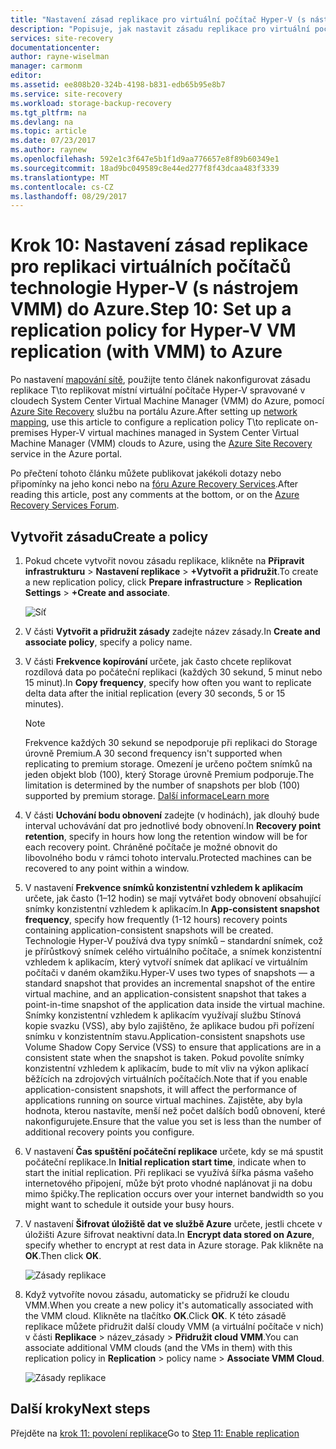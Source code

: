 ```yaml
---
title: "Nastavení zásad replikace pro virtuální počítač Hyper-V (s nástrojem VMM) replikaci do Azure s Azure Site Recovery | Microsoft Docs"
description: "Popisuje, jak nastavit zásadu replikace pro virtuální počítač Hyper-V (s nástrojem VMM) replikaci do Azure s Azure Site Recovery"
services: site-recovery
documentationcenter: 
author: rayne-wiselman
manager: carmonm
editor: 
ms.assetid: ee808b20-324b-4198-b831-edb65b95e8b7
ms.service: site-recovery
ms.workload: storage-backup-recovery
ms.tgt_pltfrm: na
ms.devlang: na
ms.topic: article
ms.date: 07/23/2017
ms.author: raynew
ms.openlocfilehash: 592e1c3f647e5b1f1d9aa776657e8f89b60349e1
ms.sourcegitcommit: 18ad9bc049589c8e44ed277f8f43dcaa483f3339
ms.translationtype: MT
ms.contentlocale: cs-CZ
ms.lasthandoff: 08/29/2017
---
```

# <a name="step-10-set-up-a-replication-policy-for-hyper-v-vm-replication-with-vmm-to-azure"></a><span data-ttu-id="c6779-103">Krok 10: Nastavení zásad replikace pro replikaci virtuálních počítačů technologie Hyper-V (s nástrojem VMM) do Azure.</span><span class="sxs-lookup"><span data-stu-id="c6779-103">Step 10: Set up a replication policy for Hyper-V VM replication (with VMM) to Azure</span></span>


<span data-ttu-id="c6779-104">Po nastavení [mapování sítě](vmm-to-azure-walkthrough-network-mapping.md), použijte tento článek nakonfigurovat zásadu replikace T\to replikovat místní virtuální počítače Hyper-V spravované v cloudech System Center Virtual Machine Manager (VMM) do Azure, pomocí [Azure Site Recovery](site-recovery-overview.md) službu na portálu Azure.</span><span class="sxs-lookup"><span data-stu-id="c6779-104">After setting up [network mapping](vmm-to-azure-walkthrough-network-mapping.md), use this article to configure a replication policy T\to replicate on-premises Hyper-V virtual machines managed in System Center Virtual Machine Manager (VMM) clouds to Azure, using the [Azure Site Recovery](site-recovery-overview.md) service in the Azure portal.</span></span>

<span data-ttu-id="c6779-105">Po přečtení tohoto článku můžete publikovat jakékoli dotazy nebo připomínky na jeho konci nebo na [fóru Azure Recovery Services](https://social.msdn.microsoft.com/forums/azure/home?forum=hypervrecovmgr).</span><span class="sxs-lookup"><span data-stu-id="c6779-105">After reading this article, post any comments at the bottom, or on the [Azure Recovery Services Forum](https://social.msdn.microsoft.com/forums/azure/home?forum=hypervrecovmgr).</span></span>



## <a name="create-a-policy"></a><span data-ttu-id="c6779-106">Vytvořit zásadu</span><span class="sxs-lookup"><span data-stu-id="c6779-106">Create a policy</span></span>

1. <span data-ttu-id="c6779-107">Pokud chcete vytvořit novou zásadu replikace, klikněte na **Připravit infrastrukturu** > **Nastavení replikace** > **+Vytvořit a přidružit**.</span><span class="sxs-lookup"><span data-stu-id="c6779-107">To create a new replication policy, click **Prepare infrastructure** > **Replication Settings** > **+Create and associate**.</span></span>

    ![Síť](./media/vmm-to-azure-walkthrough-replication/gs-replication.png)
2. <span data-ttu-id="c6779-109">V části **Vytvořit a přidružit zásady** zadejte název zásady.</span><span class="sxs-lookup"><span data-stu-id="c6779-109">In **Create and associate policy**, specify a policy name.</span></span>
3. <span data-ttu-id="c6779-110">V části **Frekvence kopírování** určete, jak často chcete replikovat rozdílová data po počáteční replikaci (každých 30 sekund, 5 minut nebo 15 minut).</span><span class="sxs-lookup"><span data-stu-id="c6779-110">In **Copy frequency**, specify how often you want to replicate delta data after the initial replication (every 30 seconds, 5 or 15 minutes).</span></span>

    > [!NOTE]
    >  <span data-ttu-id="c6779-111">Frekvence každých 30 sekund se nepodporuje při replikaci do Storage úrovně Premium.</span><span class="sxs-lookup"><span data-stu-id="c6779-111">A 30 second frequency isn't supported when replicating to premium storage.</span></span> <span data-ttu-id="c6779-112">Omezení je určeno počtem snímků na jeden objekt blob (100), který Storage úrovně Premium podporuje.</span><span class="sxs-lookup"><span data-stu-id="c6779-112">The limitation is determined by the number of snapshots per blob (100) supported by premium storage.</span></span> [<span data-ttu-id="c6779-113">Další informace</span><span class="sxs-lookup"><span data-stu-id="c6779-113">Learn more</span></span>](../storage/common/storage-premium-storage.md#snapshots-and-copy-blob)

4. <span data-ttu-id="c6779-114">V části **Uchování bodu obnovení** zadejte (v hodinách), jak dlouhý bude interval uchovávání dat pro jednotlivé body obnovení.</span><span class="sxs-lookup"><span data-stu-id="c6779-114">In **Recovery point retention**, specify in hours how long the retention window will be for each recovery point.</span></span> <span data-ttu-id="c6779-115">Chráněné počítače je možné obnovit do libovolného bodu v rámci tohoto intervalu.</span><span class="sxs-lookup"><span data-stu-id="c6779-115">Protected machines can be recovered to any point within a window.</span></span>
5. <span data-ttu-id="c6779-116">V nastavení **Frekvence snímků konzistentní vzhledem k aplikacím** určete, jak často (1–12 hodin) se mají vytvářet body obnovení obsahující snímky konzistentní vzhledem k aplikacím.</span><span class="sxs-lookup"><span data-stu-id="c6779-116">In **App-consistent snapshot frequency**, specify how frequently (1-12 hours) recovery points containing application-consistent snapshots will be created.</span></span> <span data-ttu-id="c6779-117">Technologie Hyper-V používá dva typy snímků – standardní snímek, což je přírůstkový snímek celého virtuálního počítače, a snímek konzistentní vzhledem k aplikacím, který vytvoří snímek dat aplikací ve virtuálním počítači v daném okamžiku.</span><span class="sxs-lookup"><span data-stu-id="c6779-117">Hyper-V uses two types of snapshots — a standard snapshot that provides an incremental snapshot of the entire virtual machine, and an application-consistent snapshot that takes a point-in-time snapshot of the application data inside the virtual machine.</span></span> <span data-ttu-id="c6779-118">Snímky konzistentní vzhledem k aplikacím využívají službu Stínová kopie svazku (VSS), aby bylo zajištěno, že aplikace budou při pořízení snímku v konzistentním stavu.</span><span class="sxs-lookup"><span data-stu-id="c6779-118">Application-consistent snapshots use Volume Shadow Copy Service (VSS) to ensure that applications are in a consistent state when the snapshot is taken.</span></span> <span data-ttu-id="c6779-119">Pokud povolíte snímky konzistentní vzhledem k aplikacím, bude to mít vliv na výkon aplikací běžících na zdrojových virtuálních počítačích.</span><span class="sxs-lookup"><span data-stu-id="c6779-119">Note that if you enable application-consistent snapshots, it will affect the performance of applications running on source virtual machines.</span></span> <span data-ttu-id="c6779-120">Zajistěte, aby byla hodnota, kterou nastavíte, menší než počet dalších bodů obnovení, které nakonfigurujete.</span><span class="sxs-lookup"><span data-stu-id="c6779-120">Ensure that the value you set is less than the number of additional recovery points you configure.</span></span>
6. <span data-ttu-id="c6779-121">V nastavení **Čas spuštění počáteční replikace** určete, kdy se má spustit počáteční replikace.</span><span class="sxs-lookup"><span data-stu-id="c6779-121">In **Initial replication start time**, indicate when to start the initial replication.</span></span> <span data-ttu-id="c6779-122">Při replikaci se využívá šířka pásma vašeho internetového připojení, může být proto vhodné naplánovat ji na dobu mimo špičky.</span><span class="sxs-lookup"><span data-stu-id="c6779-122">The replication occurs over your internet bandwidth so you might want to schedule it outside your busy hours.</span></span>
7. <span data-ttu-id="c6779-123">V nastavení **Šifrovat úložiště dat ve službě Azure** určete, jestli chcete v úložišti Azure šifrovat neaktivní data.</span><span class="sxs-lookup"><span data-stu-id="c6779-123">In **Encrypt data stored on Azure**, specify whether to encrypt at rest data in Azure storage.</span></span> <span data-ttu-id="c6779-124">Pak klikněte na **OK**.</span><span class="sxs-lookup"><span data-stu-id="c6779-124">Then click **OK**.</span></span>

    ![Zásady replikace](./media/vmm-to-azure-walkthrough-replication/gs-replication2.png)
8. <span data-ttu-id="c6779-126">Když vytvoříte novou zásadu, automaticky se přidruží ke cloudu VMM.</span><span class="sxs-lookup"><span data-stu-id="c6779-126">When you create a new policy it's automatically associated with the VMM cloud.</span></span> <span data-ttu-id="c6779-127">Klikněte na tlačítko **OK**.</span><span class="sxs-lookup"><span data-stu-id="c6779-127">Click **OK**.</span></span> <span data-ttu-id="c6779-128">K této zásadě replikace můžete přidružit další cloudy VMM (a virtuální počítače v nich) v části **Replikace** > název_zásady > **Přidružit cloud VMM**.</span><span class="sxs-lookup"><span data-stu-id="c6779-128">You can associate additional VMM clouds (and the VMs in them) with this replication policy in **Replication** > policy name > **Associate VMM Cloud**.</span></span>

    ![Zásady replikace](./media/vmm-to-azure-walkthrough-replication/policy-associate.png)



## <a name="next-steps"></a><span data-ttu-id="c6779-130">Další kroky</span><span class="sxs-lookup"><span data-stu-id="c6779-130">Next steps</span></span>

<span data-ttu-id="c6779-131">Přejděte na [krok 11: povolení replikace](vmm-to-azure-walkthrough-enable-replication.md)</span><span class="sxs-lookup"><span data-stu-id="c6779-131">Go to [Step 11: Enable replication](vmm-to-azure-walkthrough-enable-replication.md)</span></span>
